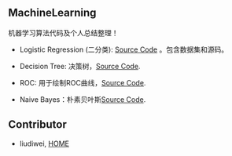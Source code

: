 ## MachineLearning

机器学习算法代码及个人总结整理！

- Logistic Regression (二分类):  [Source Code](https://github.com/csuldw/MachineLearning/tree/master/Logistic%20Regression) 。包含数据集和源码。

- Decision Tree: 决策树，[Source Code](https://github.com/csuldw/MachineLearning/tree/master/DecisionTree).

- ROC: 用于绘制ROC曲线，[Source Code](https://github.com/csuldw/MachineLearning/tree/master/ROC).

- Naive Bayes：朴素贝叶斯[Source Code](https://github.com/csuldw/MachineLearning/tree/master/NaiveBayes).



## Contributor

- liudiwei, [HOME](http://csuldw.github.io)
